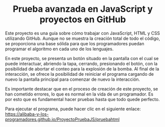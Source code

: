 <h1 style="text-align:center;">Prueba avanzada en JavaScript y proyectos en GitHub</h1>
<p>Este proyecto es una guía sobre cómo trabajar con JavaScript, HTML y CSS utilizando GitHub. Aunque no se muestra la creación total de todo el código, se proporciona una base sólida para que los programadores puedan programar el algoritmo en cada uno de los lenguajes.</p>
<p>En este proyecto, se presenta un botón situado en la pantalla con el cual se puede interactuar, abriendo la tapa, cerrando, presionando el botón, con la posibilidad de abortar el conteo para la explosión de la bomba. Al final de la interacción, se ofrece la posibilidad de reiniciar el programa cargando de nuevo la pantalla principal para comenzar de nuevo la interacción.</p>
<p>Es importante destacar que en el proceso de creación de este proyecto, se han cometido errores, lo que es normal en la vida de un programador. Es por esto que es fundamental hacer pruebas hasta que todo quede perfecto.</p>
<p>Para ejecutar el programa, puede hacer clic en el siguiente enlace: <a href="https://alibaba-y-los-programadores.github.io/ProyectoPruebaJS/pruebahtml" target="_blank">https://alibaba-y-los-programadores.github.io/ProyectoPruebaJS/pruebahtml</a></p>
